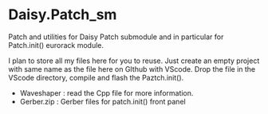 # Daisy.Patch_sm
Patch and utilities for Daisy Patch submodule and in particular for Patch.init() eurorack module.

I plan to store all my files here for you to reuse. Just create an empty project with same name as the file here on GIthub with VScode. Drop the file in the VScode directory,  compile and flash  the Paztch.init().

* Waveshaper : read the Cpp file for more information.
* Gerber.zip : Gerber files for patch.init() front panel
